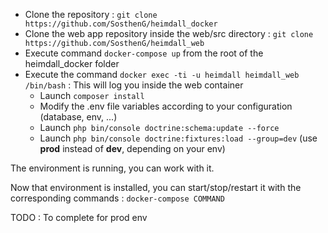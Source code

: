 * Clone the repository : `git clone https://github.com/SosthenG/heimdall_docker`
* Clone the web app repository inside the web/src directory : `git clone https://github.com/SosthenG/heimdall_web`
* Execute command `docker-compose up` from the root of the heimdall_docker folder
* Execute the command `docker exec -ti -u heimdall heimdall_web /bin/bash` : This will log you inside the web container
  * Launch `composer install`
  * Modify the .env file variables according to your configuration (database, env, ...)
  * Launch `php bin/console doctrine:schema:update --force`
  * Launch `php bin/console doctrine:fixtures:load --group=dev` (use **prod** instead of **dev**, depending on your env)

The environment is running, you can work with it.

Now that environment is installed, you can start/stop/restart it with the corresponding commands : `docker-compose COMMAND`

TODO : To complete for prod env